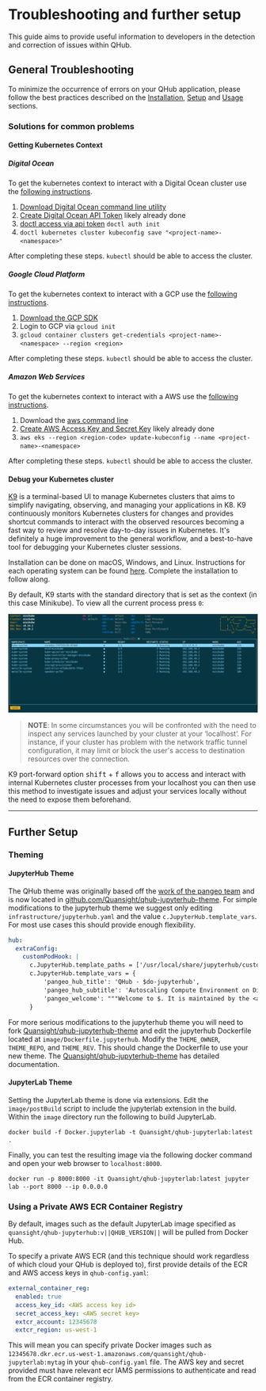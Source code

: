 # Troubleshooting and further setup

This guide aims to provide useful information to developers in the detection and correction of issues within QHub.

## General Troubleshooting

To minimize the occurrence of errors on your QHub application, please follow the best practices described on the [Installation](../installation/installation.md), [Setup](../installation/setup.md) and [Usage](../installation/usage.md) sections.

### Solutions for common problems

#### Getting Kubernetes Context

##### Digital Ocean

To get the kubernetes context to interact with a Digital Ocean cluster use the [following instructions](https://www.digitalocean.com/docs/kubernetes/how-to/connect-to-cluster/).

1. [Download Digital Ocean command line utility](https://www.digitalocean.com/docs/apis-clis/doctl/how-to/install/)
2. [Create Digital Ocean API Token](https://www.digitalocean.com/docs/apis-clis/doctl/how-to/install/) likely already done
3. [doctl access via api token](https://www.digitalocean.com/docs/apis-clis/doctl/how-to/install/) `doctl auth init`
4. `doctl kubernetes cluster kubeconfig save "<project-name>-<namespace>"`

After completing these steps. `kubectl` should be able to access the cluster.

##### Google Cloud Platform

To get the kubernetes context to interact with a GCP use the [following instructions](https://cloud.google.com/kubernetes-engine/docs/how-to/cluster-access-for-kubectl).

1. [Download the GCP SDK](https://cloud.google.com/sdk/downloads)
2. Login to GCP via `gcloud init`
3. `gcloud container clusters get-credentials <project-name>-<namespace> --region <region>`

After completing these steps. `kubectl` should be able to access the cluster.

##### Amazon Web Services

To get the kubernetes context to interact with a AWS use the [following instructions](https://docs.aws.amazon.com/eks/latest/userguide/create-kubeconfig.html).

1. Download the [aws command line](https://aws.amazon.com/cli/)
2. [Create AWS Access Key and Secret Key](https://aws.amazon.com/premiumsupport/knowledge-center/create-access-key/) likely already done
2. `aws eks --region <region-code> update-kubeconfig --name <project-name>-<namespace>`

After completing these steps. `kubectl` should be able to access the cluster.

#### Debug your Kubernetes cluster

[K9](https://k9scli.io/) is a terminal-based UI to manage Kubernetes clusters that aims to simplify navigating, observing, and managing your applications in K8. K9 continuously monitors Kubernetes clusters for changes and provides shortcut commands to interact with the observed resources becoming a fast way to review and resolve day-to-day issues in Kubernetes. It's definitely a huge improvement to the general workflow, and a best-to-have tool for debugging your Kubernetes cluster sessions.

Installation can be done on macOS, Windows, and Linux. Instructions for each operating system can be found [here](https://github.com/derailed/k9s). Complete the installation to follow along.

By default, K9 starts with the standard directory that is set as the context (in this case Minikube). To view all the current process press `0`:

![Image of K9 terminal UI](../images/k9s_UI.png)

> **NOTE**: In some circumstances you will be confronted with the need to inspect any services launched by your cluster at your ‘localhost’. For instance, if your cluster has problem
with the network traffic tunnel configuration, it may limit or block the user's access to destination resources over the connection.

K9 port-forward option <kbd>shift</kbd> + <kbd>f</kbd> allows you to access and interact with internal Kubernetes cluster processes from your localhost you can then use this method to investigate issues and adjust your services locally without the need to expose them beforehand.

---

## Further Setup

### Theming

#### JupyterHub Theme

The QHub theme was originally based off the [work of the pangeo team](https://github.com/pangeo-data/pangeo-custom-jupyterhub-templates) and is now located in [github.com/Quansight/qhub-jupyterhub-theme](https://github.com/Quansight/qhub-jupyterhub-theme/). For simple modifications to the jupyterhub theme we suggest only editing `infrastructure/jupyterhub.yaml` and the value `c.JupyterHub.template_vars`. For most use cases this should provide enough flexibility.

```yaml
hub:
  extraConfig:
    customPodHook: |
      c.JupyterHub.template_paths = ['/usr/local/share/jupyterhub/custom_templates/']
      c.JupyterHub.template_vars = {
          'pangeo_hub_title': 'QHub - $do-jupyterhub',
          'pangeo_hub_subtitle': 'Autoscaling Compute Environment on Digital Ocean',
          'pangeo_welcome': """Welcome to $. It is maintained by the <a href="http://quansight.com">Quansight staff</a>. The hub's configuration is stored in the github repository based on <a href="https://github.com/Quansight/qhub-kubernetes/">https://github.com/Quansight/qhub-kubernetes/</a>. To provide feedback and report any technical problems, please use the <a href="https://github.com/Quansight/qhub-kubernetes//issues">github issue tracker</a>."""
      }
```

For more serious modifications to the jupyterhub theme you will need to fork [Quansight/qhub-jupyterhub-theme](https://github.com/Quansight/qhub-jupyterhub-theme) and edit the jupyterhub Dockerfile located at `image/Dockerfile.jupyterhub`. Modify the `THEME_OWNER`, `THEME_REPO`, and `THEME_REV`. This should change the Dockerfile to use your new theme. The [Quansight/qhub-jupyterhub-theme](https://github.com/Quansight/qhub-jupyterhub-theme) has detailed documentation.

#### JupyterLab Theme

Setting the JupyterLab theme is done via extensions. Edit the `image/postBuild` script to include the jupyterlab extension in the build. Within the `image` directory run the following to build JupyterLab.

```shell
docker build -f Docker.jupyterlab -t Quansight/qhub-jupyterlab:latest .
```

Finally, you can test the resulting image via the following docker command and open your web browser to `localhost:8000`.

```shell
docker run -p 8000:8000 -it Quansight/qhub-jupyterlab:latest jupyter lab --port 8000 --ip 0.0.0.0
```

### Using a Private AWS ECR Container Registry

By default, images such as the default JupyterLab image specified as `quansight/qhub-jupyterhub:v||QHUB_VERSION||` will be pulled from Docker Hub.

To specify a private AWS ECR (and this technique should work regardless of which cloud your QHub is deployed to), first provide details of the ECR and AWS access keys in `qhub-config.yaml`:

```yaml
external_container_reg:
  enabled: true
  access_key_id: <AWS access key id>
  secret_access_key: <AWS secret key>
  extcr_account: 12345678
  extcr_region: us-west-1
```

This will mean you can specify private Docker images such as `12345678.dkr.ecr.us-west-1.amazonaws.com/quansight/qhub-jupyterlab:mytag` in your `qhub-config.yaml` file. The AWS key and secret provided must have relevant ecr IAMS permissions to authenticate and read from the ECR container registry.
